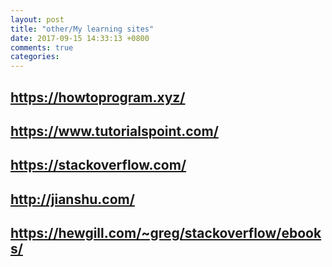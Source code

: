 ```yaml
---
layout: post
title: "other/My learning sites"
date: 2017-09-15 14:33:13 +0800
comments: true
categories: 
---
```


## https://howtoprogram.xyz/
## https://www.tutorialspoint.com/
## https://stackoverflow.com/
## http://jianshu.com/
## https://hewgill.com/~greg/stackoverflow/ebooks/